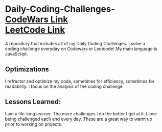 # Daily-Coding-Challenges- <br> [CodeWars Link](https://www.codewars.com/users/adrieason) <br>[LeetCode Link](https://leetcode.com/adrianname/)<br>

A repository that includes all of my Daily Coding Challenges. I solve a coding challenge everyday on Codewars or Leetcode! My main language is JavaScript. 

## Optimizations
I refractor and optimize my code, sometimes for efficiency, sometimes for readability. I focus on the analysis of the coding challenge. 

## Lessons Learned:
I am a life-long learner. The more challenges I do the better I get at it. I love being challenged each and every day. These are a great way to warm up prior to working on projects. 
